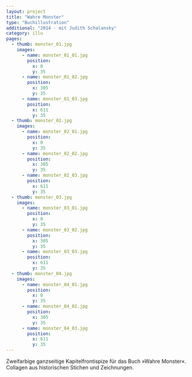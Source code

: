 ```yaml
---
layout: project
title: "Wahre Monster"
type: "Buchillustration"
additional: "2014 · mit Judith Schalansky"
category: illu
pages:
  - thumb: monster_01.jpg
    images:
      - name: monster_01_01.jpg
        position:
          x: 0
          y: 35
      - name: monster_01_02.jpg
        position:
          x: 305
          y: 35
      - name: monster_01_03.jpg
        position:
          x: 611
          y: 35
  - thumb: monster_02.jpg
    images:
      - name: monster_02_01.jpg
        position:
          x: 0
          y: 35  
      - name: monster_02_02.jpg
        position:
          x: 305
          y: 35
      - name: monster_02_03.jpg
        position:
          x: 611
          y: 35    
  - thumb: monster_03.jpg
    images:
      - name: monster_03_01.jpg
        position:
          x: 0
          y: 35
      - name: monster_03_02.jpg
        position:
          x: 305
          y: 35
      - name: monster_03_03.jpg
        position:
          x: 611
          y: 35
  - thumb: monster_04.jpg
    images:
      - name: monster_04_01.jpg
        position:
          x: 0
          y: 35
      - name: monster_04_02.jpg
        position:
          x: 305
          y: 35
      - name: monster_04_03.jpg
        position:
          x: 611
          y: 35
---
```

Zweifarbige ganzseitige Kapitelfrontispize für das Buch »Wahre Monster«.  
Collagen aus historischen Stichen und Zeichnungen.  